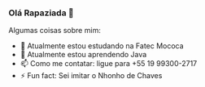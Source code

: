 ### Olá Rapaziada 👋


Algumas coisas sobre mim:

- 🔭 Atualmente estou estudando na Fatec Mococa
- 🌱 Atualmente estou aprendendo Java 
- 📫 Como me contatar: ligue para +55 19 99300-2717
- ⚡ Fun fact: Sei imitar o Nhonho de Chaves
